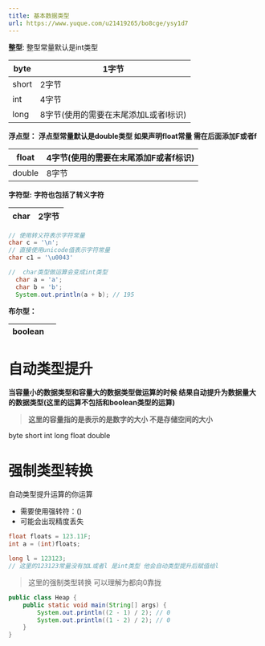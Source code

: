 ```yaml
---
title: 基本数据类型
url: https://www.yuque.com/u21419265/bo8cge/ysy1d7
---
```


**整型**:
整型常量默认是int类型

| byte | 1字节 |
| --- | --- |
| short | 2字节 |
| int | 4字节 |
| long | 8字节(使用的需要在末尾添加L或者l标识) |

**浮点型：**
**浮点型常量默认是double类型 如果声明float常量 需在后面添加F或者f**

| float | 4字节(使用的需要在末尾添加F或者f标识) |
| --- | --- |
| double | 8字节 |

**字符型:**
**字符也包括了转义字符**

| char | 2字节 |
| --- | --- |

```java
// 使用转义符表示字符常量
char c = '\n';
// 直接使用unicode值表示字符常量
char c1 = '\u0043'
```

```java
// 	char类型做运算会变成int类型  
  char a = 'a';
  char b = 'b';
  System.out.println(a + b); // 195
```

**布尔型：**

| boolean |  |
| --- | --- |

<a name="pbpDt"></a>

# 自动类型提升

**当容量小的数据类型和容量大的数据类型做运算的时候 结果自动提升为数据量大的数据类型(这里的运算不包括和boolean类型的运算)**

> **这里的容量指的是表示的是数字的大小 不是存储空间的大小**

byte short int long float double <a name="U54KK"></a>

# 强制类型转换

自动类型提升运算的你运算

- 需要使用强转符：()
- 可能会出现精度丢失

```java
float floats = 123.11F;
int a = (int)floats;
```

```java
long l = 123123;
// 这里的123123常量没有加L或者l 是int类型 他会自动类型提升后赋值给l
```

> 这里的强制类型转换 可以理解为都向0靠拢

```java
public class Heap {
    public static void main(String[] args) {
        System.out.println((2 - 1) / 2); // 0
        System.out.println((1 - 2) / 2); // 0
    }
}
```
